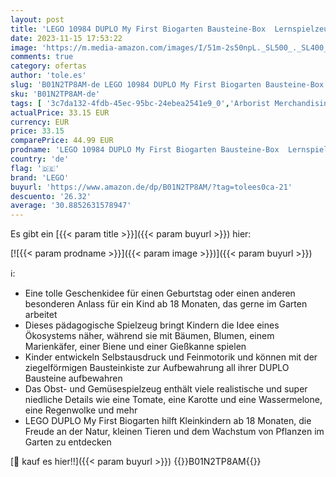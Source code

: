 ```yaml
---
layout: post
title: 'LEGO 10984 DUPLO My First Biogarten Bausteine-Box  Lernspielzeug für Mädchen  Jungen und Kleinkinder ab 1 5 Jahren  mit Marienkäfer  Hummel  Obst & Gemüse  Stapelspielzeug für Babys'
date: 2023-11-15 17:53:22
image: 'https://m.media-amazon.com/images/I/51m-2s50npL._SL500_._SL400_.jpg'
comments: true
category: ofertas
author: 'tole.es'
slug: 'B01N2TP8AM-de LEGO 10984 DUPLO My First Biogarten Bausteine-Box...'
sku: 'B01N2TP8AM-de'
tags: [ '3c7da132-4fdb-45ec-95bc-24ebea2541e9_0','Arborist Merchandising Root','Bauklötze & Bausteine','Bauspielzeug & Konstruktionsspielzeug','Bereit für den Schulanfang','Best Selling','Custom Stores','Frühkindliche Betreuung','LEGO','Lego Duplo','Self Service','Special Features Stores','Spielzeug','Stores','e26659c6-d1cd-45cb-800b-2f9b432b8572_0','e26659c6-d1cd-45cb-800b-2f9b432b8572_5901','lego','​Bücher','🇩🇪', ]
actualPrice: 33.15 EUR
currency: EUR
price: 33.15
comparePrice: 44.99 EUR
prodname: 'LEGO 10984 DUPLO My First Biogarten Bausteine-Box  Lernspielzeug für Mädchen  Jungen und Kleinkinder ab 1 5 Jahren  mit Marienkäfer  Hummel  Obst & Gemüse  Stapelspielzeug für Babys'
country: 'de'
flag: '🇩🇪'
brand: 'LEGO'
buyurl: 'https://www.amazon.de/dp/B01N2TP8AM/?tag=tolees0ca-21'
descuento: '26.32'
average: '30.8852631578947'
---
```


Es gibt ein [{{< param title >}}]({{< param buyurl >}}) hier:

[![{{< param prodname >}}]({{< param image >}})]({{< param buyurl >}})

ℹ️:

- Eine tolle Geschenkidee für einen Geburtstag oder einen anderen besonderen Anlass für ein Kind ab 18 Monaten, das gerne im Garten arbeitet
- Dieses pädagogische Spielzeug bringt Kindern die Idee eines Ökosystems näher, während sie mit Bäumen, Blumen, einem Marienkäfer, einer Biene und einer Gießkanne spielen
- Kinder entwickeln Selbstausdruck und Feinmotorik und können mit der ziegelförmigen Bausteinkiste zur Aufbewahrung all ihrer DUPLO Bausteine aufbewahren
- Das Obst- und Gemüsespielzeug enthält viele realistische und super niedliche Details wie eine Tomate, eine Karotte und eine Wassermelone, eine Regenwolke und mehr
- LEGO DUPLO My First Biogarten hilft Kleinkindern ab 18 Monaten, die Freude an der Natur, kleinen Tieren und dem Wachstum von Pflanzen im Garten zu entdecken

[🛒 kauf es hier!!]({{< param buyurl >}})
{{<world>}}B01N2TP8AM{{</world>}}

